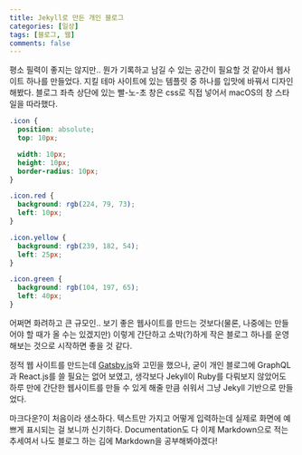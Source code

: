 ```yaml
---
title: Jekyll로 만든 개인 블로그
categories: [일상]
tags: [블로그, 웹]
comments: false
---
```


평소 필력이 좋지는 않지만.. 뭔가 기록하고 남길 수 있는 공간이 필요할 것 같아서 웹사이트 하나를 만들었다. 지킬 테마 사이트에 있는 템플릿 중 하나를 입맛에 바꿔서 디자인해봤다. 블로그 좌측 상단에 있는 빨-노-초 창은 css로 직접 넣어서 macOS의 창 스타일을 따라했다.

```css
.icon {
  position: absolute;
  top: 10px;

  width: 10px;
  height: 10px;
  border-radius: 10px;
}

.icon.red {
  background: rgb(224, 79, 73);
  left: 10px;
}

.icon.yellow {
  background: rgb(239, 182, 54);
  left: 25px;
}

.icon.green {
  background: rgb(104, 197, 65);
  left: 40px;
}
```

어쩌면 화려하고 큰 규모인.. 보기 좋은 웹사이트를 만드는 것보다(물론, 나중에는 만들어야 할 때가 올 수는 있겠지만) 이렇게 간단하고 소박(?)하게 작은 블로그 하나를 운영해보는 것으로 시작하면 좋을 것 같다.

정적 웹 사이트를 만드는데 [Gatsby.js](https://www.gatsbyjs.com/)와 고민을 했으나, 굳이 개인 블로그에 GraphQL과 React.js를 쓸 필요는 없어 보였고, 생각보다 Jekyll이 Ruby를 다뤄보지 않았어도 하루 만에 간단한 웹사이트를 만들 수 있게 해줄 만큼 쉬워서 그냥 Jekyll 기반으로 만들었다.

마크다운?이 처음이라 생소하다. 텍스트만 가지고 어떻게 입력하는데 실제로 화면에 예쁘게 표시되는 걸 보니까 신기하다. Documentation도 다 이제 Markdown으로 적는 추세여서 나도 블로그 하는 김에 Markdown을 공부해봐야겠다!
